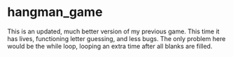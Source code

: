 # hangman_game

This is an updated, much better version of my previous game. This time it has lives, functioning letter guessing, and less bugs. The only problem here would be the while loop, looping an extra time after all blanks are filled.
